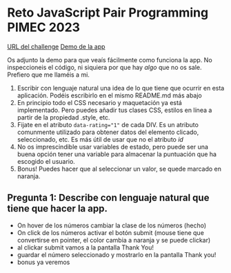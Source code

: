 # Reto JavaScript Pair Programming PIMEC 2023

[URL del challenge](https://www.frontendmentor.io/challenges/interactive-rating-component-koxpeBUmI)
[Demo de la app](https://omiras.github.io/interactive-rating-component-main/)

Os adjunto la demo para que veaís fácilmente como funciona la app. No inspeccioneis el código, ni siquiera por que hay _algo_ que no os sale. Prefiero que me llaméis a mi.

1. Escribir con lenguaje natural una idea de lo que tiene que ocurrir en esta aplicación. Podéis escribirlo en el mismo README.md más abajo
2. En principio todo el CSS necesario y maquetación ya está implementado. Pero puedes añadir tus clases CSS, estilos en línea a partir de la propiedad .style, etc.
3. Fijate en el atributo `data-rating="1"` de cada DIV. Es un atributo comunmente utilizado para obtener datos del elemento clicado, seleccionado, etc. Es más útil de usar que no el atributo _id_
4. No os imprescindible usar variables de estado, pero puede ser una buena opción tener una variable para almacenar la puntuación que ha escogido el usuario.
5. Bonus! Puedes hacer que al seleccionar un valor, se quede marcado en naranja.

## Pregunta 1: Describe con lenguaje natural que tiene que hacer la app.

- On hover de los números cambiar la clase de los números (hecho)
- On click de los números activar el botón submit (mouse tiene que convertirse en pointer, el color cambia a naranja y se puede clickar)
- al clickar submit vamos a la pantalla Thank You! 
- guardar el número seleccionado y mostrarlo en la pantalla Thank you!
- bonus ya veremos